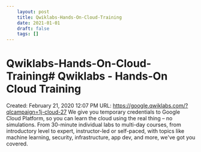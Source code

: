 ```yaml
---
 	layout: post
 	title: Qwiklabs-Hands-On-Cloud-Training
 	date: 2021-01-01
 	draft: false
 	tags: []
---
```


# Qwiklabs-Hands-On-Cloud-Training# Qwiklabs - Hands-On Cloud Training
Created: February 21, 2020 12:07 PM
URL: https://google.qwiklabs.com/?qlcampaign=1j-cloud-27
We give you temporary credentials to Google Cloud Platform, so you can learn the cloud using the real thing – no simulations.
From 30-minute individual labs to multi-day courses, from introductory level to expert, instructor-led or self-paced, with topics like machine learning, security, infrastructure, app dev, and more, we've got you covered.
